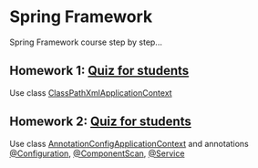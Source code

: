 Spring Framework
=======


Spring Framework course step by step...

## Homework 1: [Quiz for students](https://github.com/DmitriySh/spring-microservices-course/blob/feature/01-spring-xml/01-spring-xml/README.md#quiz-for-students)
Use class [ClassPathXmlApplicationContext](https://docs.spring.io/spring/docs/5.0.x/javadoc-api/org/springframework/context/support/ClassPathXmlApplicationContext.html)

## Homework 2: [Quiz for students](https://github.com/DmitriySh/spring-microservices-course/blob/feature/02-spring-annotation/02-spring-annotation/README.md#quiz-for-students)
Use class [AnnotationConfigApplicationContext](https://docs.spring.io/spring/docs/5.0.x/javadoc-api/org/springframework/context/annotation/AnnotationConfigApplicationContext.html) and annotations [@Configuration](https://docs.spring.io/spring/docs/5.0.x/javadoc-api/org/springframework/context/annotation/Configuration.html), [@ComponentScan](https://docs.spring.io/spring/docs/5.0.x/javadoc-api/org/springframework/context/annotation/ComponentScan.html), [@Service](https://docs.spring.io/spring/docs/5.0.x/javadoc-api/org/springframework/stereotype/Service.html)
